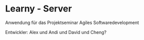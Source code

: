 # Learny - Server

Anwendung für das Projektseminar Agiles Softwaredevelopment

Entwickler: Alex und Andi und David und Cheng?